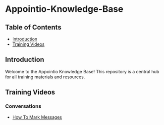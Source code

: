# Appointio-Knowledge-Base

## Table of Contents
- [Introduction](#introduction)
- [Training Videos](#training-videos)

## Introduction
Welcome to the Appointio Knowledge Base! This repository is a central hub for all training materials and resources.

## Training Videos
### Conversations
- [How To Mark Messages](https://storage.googleapis.com/msgsndr/LxmTmgoh13ZXsWW0T3TV/media/6766aed163c0fe2828dc23fc.mp4)
